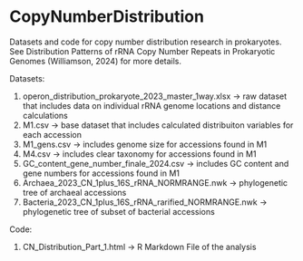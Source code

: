 # CopyNumberDistribution
Datasets and code for copy number distribution research in prokaryotes.  See Distribution Patterns of rRNA Copy Number Repeats in Prokaryotic Genomes (Williamson, 2024) for more details.

Datasets:
1) operon_distribution_prokaryote_2023_master_1way.xlsx -> raw dataset that includes data on individual rRNA genome locations and distance calculations
2) M1.csv -> base dataset that includes calculated distribuiton variables for each accession
3) M1_gens.csv -> includes genome size for accessions found in M1
4) M4.csv -> includes clear taxonomy for accessions found in M1
5) GC_content_gene_number_finale_2024.csv -> includes GC content and gene numbers for accessions found in M1
6) Archaea_2023_CN_1plus_16S_rRNA_NORMRANGE.nwk -> phylogenetic tree of archaeal accessions
7) Bacteria_2023_CN_1plus_16S_rRNA_rarified_NORMRANGE.nwk -> phylogenetic tree of subset of bacterial accessions

Code:
1) CN_Distribution_Part_1.html -> R Markdown File of the analysis
